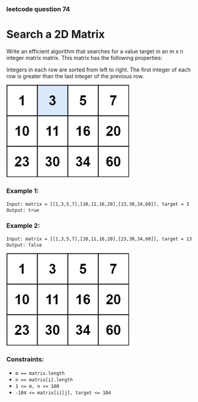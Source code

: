 ### leetcode question 74

# Search a 2D Matrix

Write an efficient algorithm that searches for a value target in an m x n integer matrix matrix. This matrix has the following properties:

Integers in each row are sorted from left to right.
The first integer of each row is greater than the last integer of the previous row.

![mat1](../images/mat.jpg)

### Example 1:

```
Input: matrix = [[1,3,5,7],[10,11,16,20],[23,30,34,60]], target = 3
Output: true
```

### Example 2:

```
Input: matrix = [[1,3,5,7],[10,11,16,20],[23,30,34,60]], target = 13
Output: false
```

![mat2](../images/mat2.jpg)

### Constraints:

- `m == matrix.length`
- `n == matrix[i].length`
- `1 <= m, n <= 100`
- `-104 <= matrix[i][j], target <= 104`
